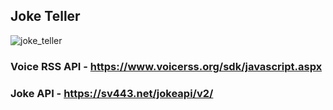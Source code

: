 ## Joke Teller

![joke_teller](https://i.imgur.com/K4lAWPl.png)

### Voice RSS API - https://www.voicerss.org/sdk/javascript.aspx

### Joke API - https://sv443.net/jokeapi/v2/